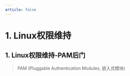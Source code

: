 ```yaml
---
article: false
---
```


# 1. Linux权限维持

## 1. Linux权限维持-PAM后门

> PAM (Pluggable Authentication Modules, 嵌入式模块) 

